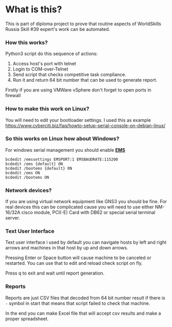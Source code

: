 # What is this?

This is part of diploma project to prove that routine aspects of WorldSkills Russia Skill #39 expert's work can be automated.

### How this works?
Python3 script do this sequence of actions:

1. Access host's port with telnet
2. Login to COM-over-Telnet
3. Send script that checks competitive task compliance.
4. Run it and return 64 bit number that can be used to generate report.

Firstly if you are using VMWare vSphere don't forget to open ports in firewall

### How to make this work on Linux?

You will need to edit your bootloader settings. I used this as example https://www.cyberciti.biz/faq/howto-setup-serial-console-on-debian-linux/

### So this works on Linux how about Windows?
For windows serial management you should enable __[EMS](https://en.wikipedia.org/wiki/Emergency_Management_Services)__ 
```
bcdedit /emssettings EMSPORT:1 EMSBAUDRATE:115200
bcdedit /ems {default} ON
bcdedit /bootems {default} ON
bcdedit /ems ON
bcdedit /bootems ON
```

### Network devices?

If you are using virtual network equipment like GNS3 you should be fine. For real devices this can be complicated cause you will need to use either NM-16/32A cisco module, PCI(-E) Card with DB62 or special serial terminal server.

### Text User Interface

Text user interface i used by default you can navigate hosts by left and right arrows and machines in that host by up and down arrows.

Pressing Enter or Space button will cause machine to be canceled or restarted. You can use that to edit and reload check script on fly.

Press q to exit and wait until report generation.

### Reports

Reports are just CSV files that decoded from 64 bit number result if there is ```-``` symbol in start that means that script failed to check that machine. 

In the end you can make Excel file that will accept csv results and make a proper spreadsheet.
